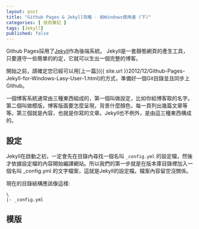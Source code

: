 ```yaml
---
layout: post
title: "Github Pages & Jekyll攻略 - 給Windows使用者 (下)"
categories: [ 技術筆記 ]
tags: [Jekyll]
published: false
---
```


Github Pages採用了[Jekyll](https://github.com/mojombo/jekyll)作為後端系統。
Jekyll是一套靜態網頁的產生工具，只要遵守一些簡單的約定，它就可以生出一個完整的博客。

開始之前，請確定您已經可以用[上一篇]({{ site.url }}2012/12/Github-Pages-Jekyll-for-Windows-Lasy-User-1.html)的方式，準備好一個Git目錄並且同步上Github。

一個博客系統通常由三種東西組成的，第一個叫做設定，比如你給博客取的名字。第二個叫做模版，博客版面要怎麼呈現，背景什麼顏色，每一頁列出幾篇文章等等。第三個就是內容，也就是你寫的文章。Jekyll也不例外，是由這三種東西構成的。

## 設定

Jekyll在啟動之初，一定會先在目錄內尋找一個名叫 `_config.yml` 的設定檔，然後才依據設定檔的內容開始編譯網站。所以我們的第一步就是在版本庫目錄裡加入一個名叫 _config.yml 的文字檔案，這就是Jekyll的設定檔。檔案內容留空沒關係。

現在的目錄結構應該像這樣:

    \
    |- _config.yml

## 模版

